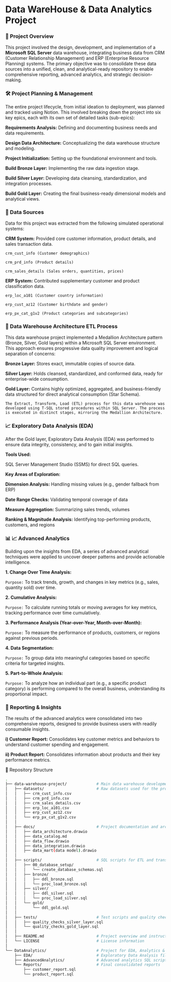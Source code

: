 
# Data WareHouse & Data Analytics Project

### 📌 Project Overview
This project involved the design, development, and implementation of a **Microsoft SQL Server** data warehouse, integrating business data from CRM (Customer Relationship Management) and ERP (Enterprise Resource Planning) systems. The primary objective was to consolidate these data sources into a unified, clean, and analytical-ready repository to enable comprehensive reporting, advanced analytics, and strategic decision-making.

### 🛠️ Project Planning & Management
The entire project lifecycle, from initial ideation to deployment, was planned and tracked using Notion. This involved breaking down the project into six key epics, each with its own set of detailed tasks (sub-epics):

**Requirements Analysis:** Defining and documenting business needs and data requirements.

**Design Data Architecture:** Conceptualizing the data warehouse structure and modeling.

**Project Initialization:** Setting up the foundational environment and tools.

**Build Bronze Layer:** Implementing the raw data ingestion stage.

**Build Silver Layer:** Developing data cleansing, standardization, and integration processes.

**Build Gold Layer:** Creating the final business-ready dimensional models and analytical views.

### 🔗 Data Sources
Data for this project was extracted from the following simulated operational systems:

**CRM System:** Provided core customer information, product details, and sales transaction data.

`crm_cust_info (Customer demographics)`

`crm_prd_info (Product details)`

`crm_sales_details (Sales orders, quantities, prices)`

**ERP System:** Contributed supplementary customer and product classification data.

`erp_loc_a101 (Customer country information)`

`erp_cust_az12 (Customer birthdate and gender)`

`erp_px_cat_g1v2 (Product categories and subcategories)`

### 🧱 Data Warehouse Architecture  ETL Process
This data warehouse project implemented a Medallion Architecture pattern (Bronze, Silver, Gold layers) within a Microsoft SQL Server environment. This approach ensures progressive data quality improvement and logical separation of concerns:

**Bronze Layer:** Stores exact, immutable copies of source data.

**Silver Layer:** Holds cleansed, standardized, and conformed data, ready for enterprise-wide consumption.

**Gold Layer:** Contains highly optimized, aggregated, and business-friendly data structured for direct analytical consumption (Star Schema).

`The Extract, Transform, Load (ETL) process for this data warehouse was developed using T-SQL stored procedures within SQL Server. The process is executed in distinct stages, mirroring the Medallion Architecture.`


### 📈 Exploratory Data Analysis (EDA)

After the Gold layer, Exploratory Data Analysis (EDA) was performed to ensure data integrity, consistency, and to gain initial insights.

**Tools Used:**

SQL Server Management Studio (SSMS) for direct SQL queries.

**Key Areas of Exploration:**

**Dimension Analysis:** Handling missing values (e.g., gender fallback from ERP)

**Date Range Checks:** Validating temporal coverage of data

**Measure Aggregation:** Summarizing sales trends, volumes

**Ranking & Magnitude Analysis:** Identifying top-performing products, customers, and regions

### 📊 📈 Advanced Analytics

Building upon the insights from EDA, a series of advanced analytical techniques were applied to uncover deeper patterns and provide actionable intelligence.

**1. Change Over Time Analysis:**

`Purpose:` To track trends, growth, and changes in key metrics (e.g., sales, quantity sold) over time.

**2. Cumulative Analysis:**

`Purpose:` To calculate running totals or moving averages for key metrics, tracking performance over time cumulatively.

**3. Performance Analysis (Year-over-Year, Month-over-Month):**

`Purpose:` To measure the performance of products, customers, or regions against previous periods.

**4. Data Segmentation:**

`Purpose:` To group data into meaningful categories based on specific criteria for targeted insights.

**5. Part-to-Whole Analysis:**

`Purpose:` To analyze how an individual part (e.g., a specific product category) is performing compared to the overall business, understanding its proportional impact.

### 📑 Reporting & Insights
The results of the advanced analytics were consolidated into two comprehensive reports, designed to provide business users with readily consumable insights.

**i) Customer Report:** Consolidates key customer metrics and behaviors to understand customer spending and engagement.

**ii) Product Report:** Consolidates information about products and their key performance metrics.

📂 Repository Structure

```bash
.
├── data-warehouse-project/             # Main data warehouse development project
│   ├── datasets/                       # Raw datasets used for the project (ERP and CRM data)
│   │   ├── crm_cust_info.csv
│   │   ├── crm_prd_info.csv
│   │   ├── crm_sales_details.csv
│   │   ├── erp_loc_a101.csv
│   │   ├── erp_cust_az12.csv
│   │   └── erp_px_cat_g1v2.csv
│   │
│   ├── docs/                           # Project documentation and architecture details
│   │   ├── data_architecture.drawio
│   │   ├── data_catalog.md
│   │   ├── data_flow.drawio
│   │   ├── data_integration.drawio
│   │   ├── data_mart(data model).drawio
│   │
│   ├── scripts/                        # SQL scripts for ETL and transformations
│   │   ├── 00_database_setup/
│   │   │   └── create_database_schemas.sql
│   │   ├── bronze/
│   │   │   ├── ddl_bronze.sql
│   │   │   └── proc_load_bronze.sql
│   │   ├── silver/
│   │   │   ├── ddl_silver.sql
│   │   │   └── proc_load_silver.sql
│   │   └── gold/
│   │       └── ddl_gold.sql
│   │
│   ├── tests/                          # Test scripts and quality checks
│   │   ├── quality_checks_silver_layer.sql
│   │   └── quality_checks_gold_layer.sql
│   │
│   ├── README.md                       # Project overview and instructions
│   └── LICENSE                         # License information
│
└── DataAnalytics/                      # Project for EDA, Analytics & Reporting
    ├── EDA/                            # Exploratory Data Analysis files
    ├── AdvancedAnalytics/              # Advanced analytics SQL scripts
    └── Reports/                        # Final consolidated reports
        ├── customer_report.sql
        └── product_report.sql
